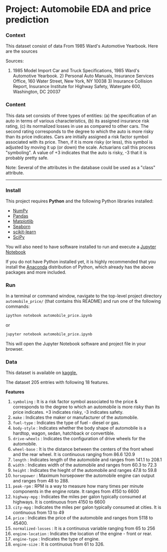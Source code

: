 # Project: Automobile EDA and price prediction

### Context
This dataset consist of data From 1985 Ward's Automotive Yearbook. Here are the sources

Sources:

1) 1985 Model Import Car and Truck Specifications, 1985 Ward's Automotive Yearbook. 2) Personal Auto Manuals, Insurance Services Office, 160 Water Street, New York, NY 10038 3) Insurance Collision Report, Insurance Institute for Highway Safety, Watergate 600, Washington, DC 20037

### Content
This data set consists of three types of entities: (a) the specification of an auto in terms of various characteristics, (b) its assigned insurance risk rating, (c) its normalized losses in use as compared to other cars. The second rating corresponds to the degree to which the auto is more risky than its price indicates. Cars are initially assigned a risk factor symbol associated with its price. Then, if it is more risky (or less), this symbol is adjusted by moving it up (or down) the scale. Actuarians call this process "symboling". A value of +3 indicates that the auto is risky, -3 that it is probably pretty safe.

Note: Several of the attributes in the database could be used as a "class" attribute.

___
### Install

This project requires **Python** and the following Python libraries installed:

- [NumPy](http://www.numpy.org/)
- [Pandas](http://pandas.pydata.org/)
- [Matplotlib](http://matplotlib.org/)
- [Seaborn](https://seaborn.pydata.org/)
- [scikit-learn](https://scikit-learn.org/stable/)
- [SciPy](https://www.scipy.org/)

You will also need to have software installed to run and execute a [Jupyter Notebook](http://ipython.org/notebook.html)

If you do not have Python installed yet, it is highly recommended that you install the [Anaconda](http://continuum.io/downloads) distribution of Python, which already has the above packages and more included. 

### Run

In a terminal or command window, navigate to the top-level project directory `automobile_price/` (that contains this README) and run one of the following commands:

```bash
ipython notebook automobile_price.ipynb
```  
or
```bash
jupyter notebook automobile_price.ipynb
```

This will open the Jupyter Notebook software and project file in your browser.

### Data

This dataset is available on [kaggle.](https://www.kaggle.com/toramky/automobile-dataset)

The dataset 205 entries with following 18 features.

**Features**
1. `symboling` : It is a risk factor symbol associated to the price & corresponds to the degree to which an automobile is more risky than its price indicates. +3 indicates risky, -3 indicates safety.
2. `make` : Indicates the maker or manufacturer of the automobile.
3. `fuel-type` : Indicates the type of fuel - diesel or gas.
4. `body-style` : Indicates whether the body shape of automobile is a hardtop, wagon, sedan, hatchback or convertible.
5. `drive-wheels` : Indicates the configuration of drive wheels for the automobile.
6. `wheel-base` : It is the distance between the centers of the front wheel and the rear wheel. It is continuous ranging from 86.6 120.9
7. `length` : Indicates length of the automobile and ranges from 141.1 to 208.1
8. `width` : Indicates width of the automobile and ranges from 60.3 to 72.3
9. `height` : Indicates the hieght of the automobile and ranges 47.8 to 59.8
10. `horsepower` : Maximum horsepower the automobile engine can output and ranges from 48 to 288.
11. `peak-rpm` : RPM is a way to measure how many times per minute components in the engine rotate. It ranges from 4150 to 6600
12. `highway-mpg` : Indicates the miles per galon typically consumed at highways. It is continuous from 4150 to 6600
13. `city-mpg` : Indicates the miles per galon typically consumed at cities. It is continuous from 13 to 49
14. `price` : Indicates the price of the automobile and ranges from 5118 to 45400.
15. `normalized-losses` : It is a continuous variable ranging from 65 to 256
16. `engine-location` : Indicates the location of the engine - front or rear.
17. `engine-type` : Indicates the type of engine.
18. `engine-size` : It is continuous from 61 to 326.
